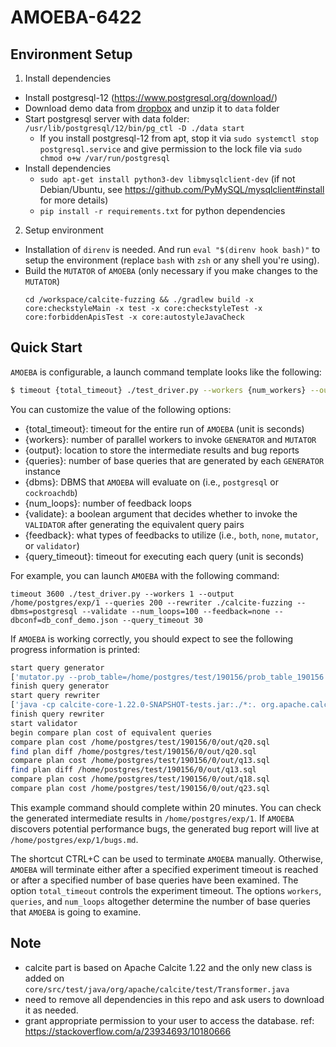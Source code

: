 # AMOEBA-6422

## Environment Setup

1. Install dependencies
- Install postgresql-12 (https://www.postgresql.org/download/)
- Download demo data from [dropbox](https://www.dropbox.com/s/jw5719fycsxq5n6/data.zip?dl=0) and unzip it to `data` folder
- Start postgresql server with data folder: `/usr/lib/postgresql/12/bin/pg_ctl -D ./data start`
  - If you install postgresql-12 from apt, stop it via `sudo systemctl stop postgresql.service` and give permission to the lock file via `sudo chmod o+w /var/run/postgresql`
- Install dependencies
  - `sudo apt-get install python3-dev libmysqlclient-dev` (if not Debian/Ubuntu, see https://github.com/PyMySQL/mysqlclient#install for more details)
  - `pip install -r requirements.txt` for python dependencies

2. Setup environment
- Installation of `direnv` is needed. And run `eval "$(direnv hook bash)"` to setup the environment (replace `bash` with `zsh` or any shell you're using).
- Build the `MUTATOR` of `AMOEBA` (only necessary if you make changes to the `MUTATOR`)
    ```
    cd /workspace/calcite-fuzzing && ./gradlew build -x core:checkstyleMain -x test -x core:checkstyleTest -x core:forbiddenApisTest -x core:autostyleJavaCheck
    ```

## Quick Start
`AMOEBA` is configurable, a launch command template looks like the following:
```bash
$ timeout {total_timeout} ./test_driver.py --workers {num_workers} --output {outputfolder} --queries {num_queries_per_worker} --rewriter ./calcite-fuzzing --dbms={dbms_undertest} --validate --num_loops={num_feedbackloops} --feedback={conf_feedback} --dbconf=db_conf_demo.json --query_timeout {per_query_timeout}
```

You can customize the value of the following options:
- {total_timeout}: timeout for the entire run of `AMOEBA` (unit is seconds)
- {workers}: number of parallel workers to invoke `GENERATOR` and `MUTATOR`
- {output}: location to store the intermediate results and bug reports
- {queries}: number of base queries that are generated by each `GENERATOR` instance
- {dbms}: DBMS that `AMOEBA` will evaluate on (i.e., `postgresql` or `cockroachdb`)
- {num_loops}: number of feedback loops
- {validate}: a boolean argument that decides whether to invoke the `VALIDATOR` after generating the equivalent query pairs
- {feedback}: what types of feedbacks to utilize (i.e., `both`, `none`, `mutator`, or `validator`)
- {query_timeout}: timeout for executing each query (unit is seconds)


For example, you can launch `AMOEBA` with the following command:

```shell
timeout 3600 ./test_driver.py --workers 1 --output /home/postgres/exp/1 --queries 200 --rewriter ./calcite-fuzzing --dbms=postgresql --validate --num_loops=100 --feedback=none --dbconf=db_conf_demo.json --query_timeout 30
```
If `AMOEBA` is working correctly, you should expect to see the following progress information is printed:
```bash
start query generator
['mutator.py --prob_table=/home/postgres/test/190156/prob_table_190156.json --db_info=/workspace/amoeba_conf/db_conf_demo.json -s seq --queries 100 1>/home/postgres/test/190156/0/log_sa0 2>/home/postgres/test/190156/0/input.sql']
finish query generator
start query rewriter
['java -cp calcite-core-1.22.0-SNAPSHOT-tests.jar:./*:. org.apache.calcite.test.Transformer /home/postgres/test/190156/0']
finish query rewriter
start validator
begin compare plan cost of equivalent queries
compare plan cost /home/postgres/test/190156/0/out/q20.sql
find plan diff /home/postgres/test/190156/0/out/q20.sql
compare plan cost /home/postgres/test/190156/0/out/q13.sql
find plan diff /home/postgres/test/190156/0/out/q13.sql
compare plan cost /home/postgres/test/190156/0/out/q18.sql
compare plan cost /home/postgres/test/190156/0/out/q23.sql
```
This example command should complete within 20 minutes. You can check the generated intermediate results in `/home/postgres/exp/1`. If `AMOEBA` discovers potential performance bugs, the generated bug report will live at `/home/postgres/exp/1/bugs.md`.

The shortcut CTRL+C can be used to terminate `AMOEBA` manually. Otherwise, `AMOEBA` will terminate either after a specified experiment timeout is reached or after a specified number of base queries have been examined. The option `total_timeout` controls the experiment timeout. The options `workers`,  `queries`, and `num_loops` altogether determine the number of base queries that `AMOEBA` is going to examine.

## Note
- calcite part is based on Apache Calcite 1.22 and the only new class is added on `core/src/test/java/org/apache/calcite/test/Transformer.java`
- need to remove all dependencies in this repo and ask users to download it as needed.
- grant appropriate permission to your user to access the database. ref: https://stackoverflow.com/a/23934693/10180666
